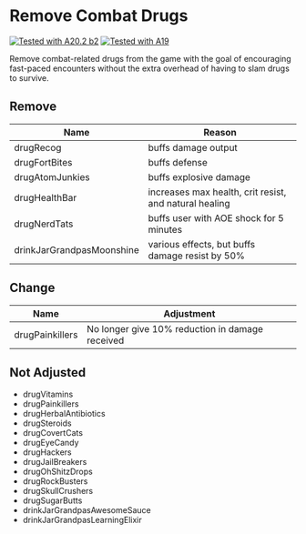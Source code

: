 # Remove Combat Drugs

[![Tested with A20.2 b2](https://img.shields.io/badge/A20.2%20b2-tested-blue.svg)](https://7daystodie.com/)
[![Tested with A19](https://img.shields.io/badge/A19-tested-blue.svg)](https://7daystodie.com/)

Remove combat-related drugs from the game with the goal of encouraging fast-paced encounters without the extra overhead of having to slam drugs to survive.

## Remove

Name | Reason
--- | ---
drugRecog | buffs damage output
drugFortBites | buffs defense
drugAtomJunkies | buffs explosive damage
drugHealthBar | increases max health, crit resist, and natural healing
drugNerdTats | buffs user with AOE shock for 5 minutes
drinkJarGrandpasMoonshine | various effects, but buffs damage resist by 50%

## Change

Name | Adjustment
--- | ---
drugPainkillers | No longer give 10% reduction in damage received

## Not Adjusted

- drugVitamins
- drugPainkillers
- drugHerbalAntibiotics
- drugSteroids
- drugCovertCats
- drugEyeCandy
- drugHackers
- drugJailBreakers
- drugOhShitzDrops
- drugRockBusters
- drugSkullCrushers
- drugSugarButts
- drinkJarGrandpasAwesomeSauce
- drinkJarGrandpasLearningElixir
